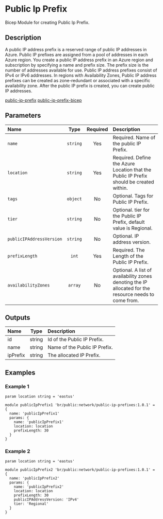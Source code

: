 # Public Ip Prefix

Bicep Module for creating Public Ip Prefix.

## Description

A public IP address prefix is a reserved range of public IP addresses in Azure. Public IP prefixes are assigned from a pool of addresses in each Azure region. You create a public IP address prefix in an Azure region and subscription by specifying a name and prefix size. The prefix size is the number of addresses available for use. Public IP address prefixes consist of IPv4 or IPv6 addresses. In regions with Availability Zones, Public IP address prefixes can be created as zone-redundant or associated with a specific availability zone. After the public IP prefix is created, you can create public IP addresses.

[public-ip-prefix](https://learn.microsoft.com/en-us/azure/virtual-network/ip-services/public-ip-address-prefix)
[public-ip-prefix-bicep](https://learn.microsoft.com/en-us/azure/templates/microsoft.network/publicipprefixes?pivots=deployment-language-bicep)

## Parameters

| Name                     | Type     | Required | Description                                                                                           |
| :----------------------- | :------: | :------: | :---------------------------------------------------------------------------------------------------- |
| `name`                   | `string` | Yes      | Required. Name of the public IP Prefix.                                                               |
| `location`               | `string` | Yes      | Required. Define the Azure Location that the Public IP Prefix should be created within.               |
| `tags`                   | `object` | No       | Optional. Tags for Public IP Prefix.                                                                  |
| `tier`                   | `string` | No       | Optional. tier for the Public IP Prefix, default value is Regional.                                   |
| `publicIPAddressVersion` | `string` | No       | Optional. IP address version.                                                                         |
| `prefixLength`           | `int`    | Yes      | Required. The Length of the Public IP Prefix.                                                         |
| `availabilityZones`      | `array`  | No       | Optional. A list of availability zones denoting the IP allocated for the resource needs to come from. |

## Outputs

| Name     | Type   | Description                   |
| :------- | :----: | :---------------------------- |
| id       | string | Id of the Public IP Prefix.   |
| name     | string | Name of the Public IP Prefix. |
| ipPrefix | string | The allocated IP Prefix.      |

## Examples

### Example 1

```bicep
param location string = 'eastus'

module publicIpPrefix1 'br/public:network/public-ip-prefixes:1.0.1' = {
  name: 'publicIpPrefix1'
  params: {
    name: 'publicIpPrefix1'
    location: location
    prefixLength: 30
  }
}
```

### Example 2

```bicep
param location string = 'eastus'

module publicIpPrefix2 'br/public:network/public-ip-prefixes:1.0.1' = {
  name: 'publicIpPrefix2'
  params: {
    name: 'publicIpPrefix2'
    location: location
    prefixLength: 30
    publicIPAddressVersion: 'IPv4'
    tier: 'Regional'
  }
}
```